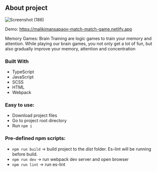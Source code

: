 ## About project
![Screenshot (186)](https://user-images.githubusercontent.com/50579392/148641823-917580f6-55bf-496d-9223-3eaeef4dceb8.png)

Demo: https://malikimansapaov-match-match-game.netlify.app

Memory Games: Brain Training are logic games to train your memory and attention. While playing our brain games, you not only get a lot of fun, but also gradually improve your memory, attention and concentration

### Built With
- TypeScript
- JavaScript
- SCSS
- HTML
- Webpack

### Easy to use:
+ Download project files
+ Go to project root directory
+ Run `npm i`

### Pre-defined npm scripts:
+ `npm run build` -> build project to the _dist_ folder. Es-lint will be running before build.
+ `npm run dev` -> run webpack dev server and open browser
+ `npm run lint` -> run es-lint
